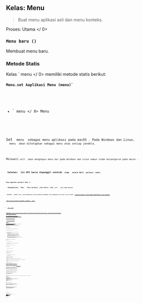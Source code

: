 ## Kelas: Menu

> Buat menu aplikasi asli dan menu konteks.

Proses:  Utama </ 0></p> 

### `Menu baru ()`

Membuat menu baru.

### Metode Statis

Kelas ` menu </ 0> memiliki metode statis berikut:</p>

<h4><code>Menu.set Aaplikasi Menu (menu)`</h4> 

* ` menu </ 0> Menu</li>
</ul>

<p>Set <code> menu </ 0> sebagai menu aplikasi pada macOS . Pada Windows dan Linux,
 <code> menu </ 0> akan ditetapkan sebagai menu atas setiap jendela.</p>

<p>Melewati<code> null </ 0> akan menghapus menu bar pada Windows dan Linux namun tidak berpengaruh pada macos .</p>

<p><strong> Catatan: </ 0> ini API harus dipanggil setelah <code> siap </ 1>  acara dari <code> aplikasi </ 1> modul.</p>

<h4><code>Menu.dapatkan aplikasi Menu ()`</h4> 
  Mengembalikan ` Menu </ 0> - Menu aplikasi, jika diatur, atau <code> null </ 0> , jika tidak disetel.</p>

<p><strong> Catatan: </ 0> Contoh <code> Menu </ 1> yang dikembalikan tidak mendukung penambahan atau penghapusan item menu secara dinamis. <a href="#instance-properties"> Instance properti </ 0> masih dapat dimodifikasi secara dinamis.</p>

<h4><code> Menu.kirim aksi pertama ke Responder (tindakan) </ 0>  <em> macos </ 1></h4>

<ul>
<li><code> aksi </ 0>  String</li>
</ul>

<p>Mengirimkan <code> action </ 0> ke responder pertama dari aplikasi. Ini digunakan untuk meniru perilaku menu macos default . Biasanya Anda hanya akan menggunakan
 <a href="menu-item.md#roles"><code> peran </ 0> properti dari <a href="menu-item.md"><code> MenuItem </ 1> .</p>

<p>Lihat <a href="https://developer.apple.com/library/mac/documentation/Cocoa/Conceptual/EventOverview/EventArchitecture/EventArchitecture.html#//apple_ref/doc/uid/10000060i-CH3-SW7"> MacOS Kakao Acara Penanganan Panduan </ 0> 
untuk informasi lebih lanjut tentang MacOS tindakan asli '.</p>

<h4><code>Menu.membangun dari Template (template)`</h4> 
  
  * `template` MenuItemConstructorOptions[]
  
  Returns `Menu`
  
  Generally, the `template` is just an array of `options` for constructing a [MenuItem](menu-item.md). The usage can be referenced above.
  
  You can also attach other fields to the element of the `template` and they will become properties of the constructed menu items.
  
  ### Metode Instance
  
  The `menu` object has the following instance methods:
  
  #### `menu.popup([browserWindow, options])`
  
  * `browserWindow` BrowserWindow (optional) - Default is the focused window.
  * `pilihan` Objek (opsional) 
    * `x` Number (optional) - Default is the current mouse cursor position. Must be declared if `y` is declared.
    * `y` Number (optional) - Default is the current mouse cursor position. Must be declared if `x` is declared.
    * `async` Boolean (optional) - Set to `true` to have this method return immediately called, `false` to return after the menu has been selected or closed. Defaults to `false`.
    * `positioningItem` Number (optional) *macOS* - The index of the menu item to be positioned under the mouse cursor at the specified coordinates. Default is -1.
  
  Pops up this menu as a context menu in the `browserWindow`.
  
  #### `menu.closePopup([browserWindow])`
  
  * `browserWindow` BrowserWindow (optional) - Default is the focused window.
  
  Closes the context menu in the `browserWindow`.
  
  #### `menu.append(menuItem)`
  
  * ` menuItem </ 0> MenuItem</li>
</ul>

<p>Appends the <code>menuItem` to the menu.</p> 
    #### `menu.insert(pos, menuItem)`
    
    * `pos` Integer
    * ` menuItem </ 0> MenuItem</li>
</ul>

<p>Inserts the <code>menuItem` to the `pos` position of the menu.</p> 
      ### Instance Properties
      
      `menu` objects also have the following properties:
      
      #### `menu.items`
      
      A `MenuItem[]` array containing the menu's items.
      
      Each `Menu` consists of multiple [`MenuItem`](menu-item.md)s and each `MenuItem` can have a submenu.
      
      ## Examples
      
      The `Menu` class is only available in the main process, but you can also use it in the render process via the [`remote`](remote.md) module.
      
      ### Main process
      
      An example of creating the application menu in the main process with the simple template API:
      
      ```javascript
const {app, Menu} = require('electron')

const template = [
  {
    label: 'Edit',
    submenu: [
      {role: 'undo'},
      {role: 'redo'},
      {type: 'separator'},
      {role: 'cut'},
      {role: 'copy'},
      {role: 'paste'},
      {role: 'pasteandmatchstyle'},
      {role: 'delete'},
      {role: 'selectall'}
    ]
  },
  {
    label: 'View',
    submenu: [
      {role: 'reload'},
      {role: 'forcereload'},
      {role: 'toggledevtools'},
      {type: 'separator'},
      {role: 'resetzoom'},
      {role: 'zoomin'},
      {role: 'zoomout'},
      {type: 'separator'},
      {role: 'togglefullscreen'}
    ]
  },
  {
    role: 'window',
    submenu: [
      {role: 'minimize'},
      {role: 'close'}
    ]
  },
  {
    role: 'help',
    submenu: [
      {
        label: 'Learn More',
        click () { require('electron').shell.openExternal('https://electron.atom.io') }
      }
    ]
  }
]

if (process.platform === 'darwin') {
  template.unshift({
    label: app.getName(),
    submenu: [
      {role: 'about'},
      {type: 'separator'},
      {role: 'services', submenu: []},
      {type: 'separator'},
      {role: 'hide'},
      {role: 'hideothers'},
      {role: 'unhide'},
      {type: 'separator'},
      {role: 'quit'}
    ]
  })

  // Edit menu
  template[1].submenu.push(
    {type: 'separator'},
    {
      label: 'Speech',
      submenu: [
        {role: 'startspeaking'},
        {role: 'stopspeaking'}
      ]
    }
  )

  // Window menu
  template[3].submenu = [
    {role: 'close'},
    {role: 'minimize'},
    {role: 'zoom'},
    {type: 'separator'},
    {role: 'front'}
  ]
}

const menu = Menu.buildFromTemplate(template)
Menu.setApplicationMenu(menu)
```
  
  ### Render process
  
  Below is an example of creating a menu dynamically in a web page (render process) by using the [`remote`](remote.md) module, and showing it when the user right clicks the page:
  
  ```html
<!-- index.html -->
<script>
const {remote} = require('electron')
const {Menu, MenuItem} = remote

const menu = new Menu()
menu.append(new MenuItem({label: 'MenuItem1', click() { console.log('item 1 clicked') }}))
menu.append(new MenuItem({type: 'separator'}))
menu.append(new MenuItem({label: 'MenuItem2', type: 'checkbox', checked: true}))

window.addEventListener('contextmenu', (e) => {
  e.preventDefault()
  menu.popup(remote.getCurrentWindow())
}, false)
</script>
```

## Notes on macOS Application Menu

macos memiliki gaya menu aplikasi yang sama sekali berbeda dari Windows dan Linux. Berikut adalah beberapa catatan tentang cara membuat menu aplikasi Anda lebih mirip dengan asli.

### Menu Standar

Di macos terdapat banyak menu standar yang ditentukan oleh sistem, seperti menu ` Services </ 0> dan
 <code> Windows </ 0> . Untuk membuat menu Anda menu standar, Anda harus mengatur menu Anda
 <code> peran </ 0> ke salah satu dari berikut dan elektron akan mengenali mereka dan membuat mereka menjadi menu standar:</p>

<ul>
<li><code>jendela`</li> 

* `membantu`
* `jasa`</ul> 

### Tindakan Item Menu Standar

macos telah memberikan tindakan standar untuk beberapa item menu, seperti ` Tentang xxx </ 0> ,
 <code> Sembunyikan xxx </ 0> , dan <code> Sembunyikan Lainnya </ 0> . Untuk mengatur tindakan item menu ke tindakan standar, Anda harus mengatur atribut <code> role </ 0> dari item menu.</p>

<h3>Nama Menu Utama</h3>

<p>Pada macos label item pertama menu aplikasi selalu nama aplikasi Anda, tidak peduli label apa yang Anda tetapkan. Untuk mengubahnya, modifikasi berkas <code> Info.plist < file > aplikasi Anda
 . Lihat
 <a href="https://developer.apple.com/library/ios/documentation/general/Reference/InfoPlistKeyReference/Articles/AboutInformationPropertyListFiles.html"> About Information Property List Files </ 0> 
untuk informasi lebih lanjut.</p>

<h2>Setting Menu for Specific Browser Window (<em>Linux</em> <em>Windows</em>)</h2>

<p>The <a href="https://github.com/electron/electron/blob/master/docs/api/browser-window.md#winsetmenumenu-linux-windows"><code>setMenu` method</a> of browser windows can set the menu of certain browser windows.

## Menu Item Position

You can make use of `position` and `id` to control how the item will be placed when building a menu with `Menu.buildFromTemplate`.

The `position` attribute of `MenuItem` has the form `[placement]=[id]`, where `placement` is one of `before`, `after`, or `endof` and `id` is the unique ID of an existing item in the menu:

* `before` - Inserts this item before the id referenced item. If the referenced item doesn't exist the item will be inserted at the end of the menu.
* `after` - Inserts this item after id referenced item. If the referenced item doesn't exist the item will be inserted at the end of the menu.
* `endof` - Inserts this item at the end of the logical group containing the id referenced item (groups are created by separator items). If the referenced item doesn't exist, a new separator group is created with the given id and this item is inserted after that separator.

When an item is positioned, all un-positioned items are inserted after it until a new item is positioned. So if you want to position a group of menu items in the same location you only need to specify a position for the first item.

### Examples

Template:

```javascript
[
  {label: '4', id: '4'},
  {label: '5', id: '5'},
  {label: '1', id: '1', position: 'before=4'},
  {label: '2', id: '2'},
  {label: '3', id: '3'}
]
```

Menu:

    <br />- 1
    - 2
    - 3
    - 4
    - 5
    

Template:

```javascript
[
  {label: 'a', position: 'endof=letters'},
  {label: '1', position: 'endof=numbers'},
  {label: 'b', position: 'endof=letters'},
  {label: '2', position: 'endof=numbers'},
  {label: 'c', position: 'endof=letters'},
  {label: '3', position: 'endof=numbers'}
]
```

Menu:

    <br />- ---
    - a
    - b
    - c
    - ---
    - 1
    - 2
    - 3